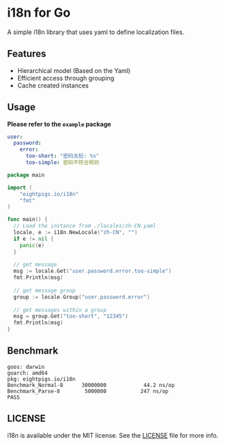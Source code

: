 # i18n for Go

A simple i18n library that uses yaml to define localization files.

## Features

- Hierarchical model (Based on the Yaml)
- Efficient access through grouping
- Cache created instances

## Usage

**Please refer to the `example` package**

```yaml
user:
  password:
    error:
      too-short: "密码太短: %s"
      too-simple: 密码不符合规则
```

```go
package main

import (
	"eightpigs.io/i18n"
	"fmt"
)

func main() {
  // Load the instance from ./locales/zh-CN.yaml
  locale, e := i18n.NewLocale("zh-CN", "")
  if e != nil {
  	panic(e)
  }
  
  // get message
  msg := locale.Get("user.password.error.too-simple")
  fmt.Println(msg)
  
  // get message group
  group := locale.Group("user.password.error")
  
  // get messages within a group
  msg = group.Get("too-short", "12345")
  fmt.Println(msg)
}
```

## Benchmark

```
goos: darwin
goarch: amd64
pkg: eightpigs.io/i18n
Benchmark_Normal-8   	30000000	        44.2 ns/op
Benchmark_Parse-8    	 5000000	       247 ns/op
PASS
```

## LICENSE

i18n is available under the MIT license. See the [LICENSE](https://github.com/eightpigs/i18n/blob/master/LICENSE) file for more info.
